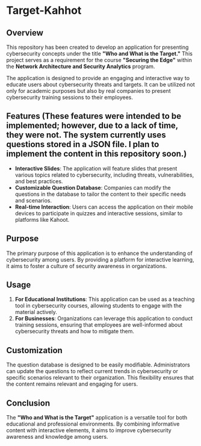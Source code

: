 # Target-Kahhot

## Overview

This repository has been created to develop an application for presenting cybersecurity concepts under the title **"Who and What is the Target."** This project serves as a requirement for the course **"Securing the Edge"** within the **Network Architecture and Security Analytics** program. 

The application is designed to provide an engaging and interactive way to educate users about cybersecurity threats and targets. It can be utilized not only for academic purposes but also by real companies to present cybersecurity training sessions to their employees. 

## Features (These features were intended to be implemented; however, due to a lack of time, they were not. The system currently uses questions stored in a JSON file. I plan to implement the content in this repository soon.)

- **Interactive Slides**: The application will feature slides that present various topics related to cybersecurity, including threats, vulnerabilities, and best practices.
- **Customizable Question Database**: Companies can modify the questions in the database to tailor the content to their specific needs and scenarios.
- **Real-time Interaction**: Users can access the application on their mobile devices to participate in quizzes and interactive sessions, similar to platforms like Kahoot.

## Purpose

The primary purpose of this application is to enhance the understanding of cybersecurity among users. By providing a platform for interactive learning, it aims to foster a culture of security awareness in organizations.

## Usage

1. **For Educational Institutions**: This application can be used as a teaching tool in cybersecurity courses, allowing students to engage with the material actively.
2. **For Businesses**: Organizations can leverage this application to conduct training sessions, ensuring that employees are well-informed about cybersecurity threats and how to mitigate them.

## Customization

The question database is designed to be easily modifiable. Administrators can update the questions to reflect current trends in cybersecurity or specific scenarios relevant to their organization. This flexibility ensures that the content remains relevant and engaging for users.

## Conclusion

The **"Who and What is the Target"** application is a versatile tool for both educational and professional environments. By combining informative content with interactive elements, it aims to improve cybersecurity awareness and knowledge among users.
